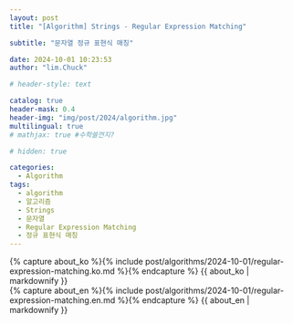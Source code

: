 ```yaml
---
layout: post
title: "[Algorithm] Strings - Regular Expression Matching"

subtitle: "문자열 정규 표현식 매칭"

date: 2024-10-01 10:23:53
author: "lim.Chuck"

# header-style: text

catalog: true
header-mask: 0.4
header-img: "img/post/2024/algorithm.jpg"
multilingual: true
# mathjax: true #수학쓸껀지?

# hidden: true

categories:
  - Algorithm
tags:
  - algorithm
  - 알고리즘
  - Strings
  - 문자열
  - Regular Expression Matching
  - 정규 표현식 매칭
---
```


<div class="ko post-container">
    {% capture about_ko %}{% include post/algorithms/2024-10-01/regular-expression-matching.ko.md %}{% endcapture %}
    {{ about_ko | markdownify }}
</div>
<div class="en post-container">
    {% capture about_en %}{% include post/algorithms/2024-10-01/regular-expression-matching.en.md %}{% endcapture %}
    {{ about_en | markdownify }}
</div>

